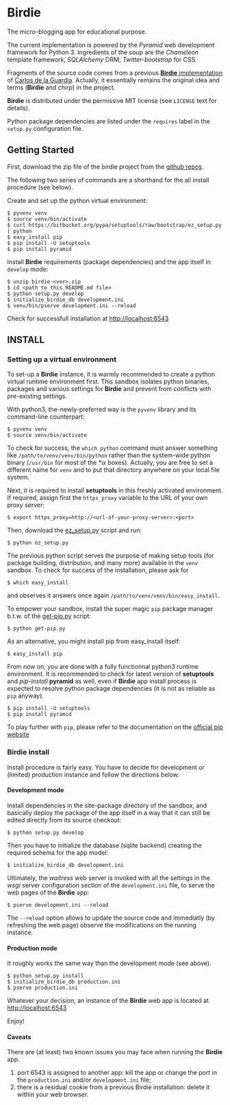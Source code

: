 Birdie
==================

The micro-blogging app for educational purpose.

The current implementation is powered by the *Pyramid* web development framework for Python 3.
Ingredients of the soup are the *Chameleon* template framework, *SQLAlchemy* ORM, *Twitter-bootstrap* for CSS.

Fragments of the source code comes from a previous [**Birdie** implementation](https://github.com/cguardia/Pyramid-Tutorial/tree/master/src/stage3) of [Carlos de la Guardia](https://github.com/cguardia/). Actually, it essentially remains the original idea and terms (**Birdie** and *chirp*) in the project.

**Birdie** is distributed under the permissive MIT license (see `LICENSE` text for details).

Python package dependencies are listed under the `requires` label in the `setup.py` configuration file.


Getting Started
---------------

First, download the zip file of the birdie project from the [github repos](https://github.com/gr-/birdie).

The following two series of commands are a shorthand for the all install procedure (see below). 
 
Create and set up the python virtual environment:

    $ pyvenv venv
	$ source venv/bin/activate
	$ curl https://bitbucket.org/pypa/setuptools/raw/bootstrap/ez_setup.py | python
	$ easy_install pip
	$ pip install -U setuptools
	$ pip install pyramid	

Install **Birdie** requirements (package dependencies) and the app itself in `develop` mode:

	$ unzip birdie-<ver>.zip
	$ cd <path to this README.md file>
	$ python setup.py develop
	$ initialize_birdie_db development.ini
	$ venv/bin/pserve development.ini --reload

Check for successfull installation at [http://localhost:6543](http://localhost:6543)

## INSTALL


### Setting up a virtual environment

To set-up a **Birdie** instance, it is warmly recommended to create a python virtual runtime environment first. This sandbox
isolates python binaries, packages and various settings for **Birdie** and prevent from conflicts with pre-existing settings.

With python3, the-newly-preferred way is the `pyvenv` library and its command-line counterpart:

    $ pyvenv venv
    $ source venv/bin/activate

To check for success, the `which python` command must answer something like `/path/to/venv/venv/bin/python` rather than the
system-wide python binary (`/usr/bin` for most of the *ix boxes). Actually, you are free to set a different name for `venv`
and to put that directory anywhere on your local file system.

Next, it is required to install **setuptools** in this freshly activated environment.
If required, assign first the `https_proxy` variable to the URL of your own proxy server:

    $ export https_proxy=http://<url-of-your-proxy-server>:<port>

Then, download the [ez_setup.py][ez] script and run:

    $ python ez_setup.py

The previous python script serves the purpose of making setup tools (for package building, distribution, and many more) available in the `venv` sandbox.
To check for success of the installation, please ask for

    $ which easy_install

and observes it answers once again `/path/to/venv/venv/bin/easy_install`.  
 
To empower your sandbox, install the super magic `pip` package manager b.t.w. of the [get-pip.py][inst] script:

    $ python get-pip.py 

As an alternative, you might install pip from easy_install itself:

    $ easy_install pip


From now on, you are done with a fully functionnal python3 runtime environment. It is recommended to check for latest version
of **setuptools** and *pip-install* **pyramid** as well, even if **Birdie** app install process is expected to resolve python package dependencies
(it is not as reliable as `pip` anyway).

    $ pip install -U setuptools
	$ pip install pyramid


To play further with `pip`, please refer to
the documentation on the [official pip website](http://www.pip-installer.org/en/latest/index.html "pip website")


### Birdie install

Install procedure is fairly easy. You have to decide for development or (limited) production instance and follow the directions below.

#### Development mode

Install dependencies in the site-package directory of the sandbox, and basically deploy the package of the app itself in a way that it can still be edited directly from its source checkout:

    $ python setup.py develop

Then you have to initialize the database (sqlite backend) creating the required schema for the app model: 

	$ initialize_birdie_db development.ini

Ultimately, the *waitress* web server is invoked with all the settings in the *wsgi* server configuration section of the `development.ini` file, to serve the web pages of the **Birdie** app:  

    $ pserve development.ini --reload

The `--reload` option allows to update the source code and immediatly (by refreshing the web page) observe the modifications on the running instance.

#### Production mode

It roughly works the same way than the development mode (see above).

    $ python setup.py install
	$ initialize_birdie_db production.ini
    $ pserve production.ini


Whatever your decision, an instance of the **Birdie** web app is located at [http://localhost:6543](http://localhost:6543)

Enjoy!

#### Caveats

There are (at least) two known issues you may face when running the **Birdie** app.
 
 1. port 6543 is assigned to another app: kill the app or change the port in the `production.ini` and/or `development.ini` file;
 2. there is a residual cookie from a previous Birdie installation: delete it within your web browser.  


[ez]:   https://bitbucket.org/pypa/setuptools/raw/bootstrap/ez_setup.py "ez_setup.py"
[inst]: https://raw.github.com/pypa/pip/master/contrib/get-pip.py       "get-pip.py"
[pip]:  http://www.pip-installer.org/en/latest/index.html       "Pip website"












